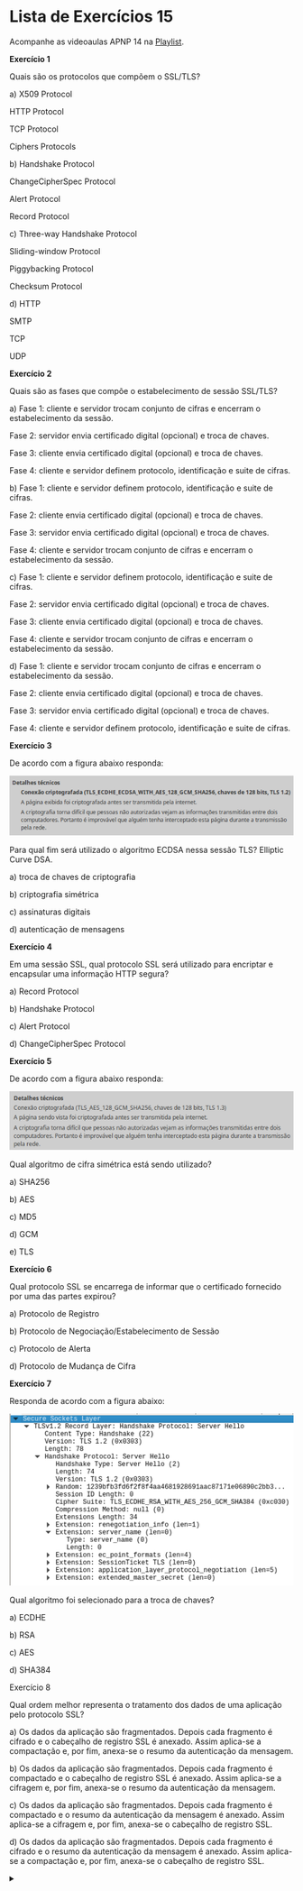 # Lista de Exercícios 15

Acompanhe as videoaulas APNP 14 na [Playlist](https://www.youtube.com/playlist?list=PL4ySOdUYDU9AnsLbtvt7Mq3yBtnMT0Fog).

**Exercício 1**

Quais são os protocolos que compõem o SSL/TLS?

a)
X509 Protocol

HTTP Protocol

TCP Protocol

Ciphers Protocols

b)
Handshake Protocol

ChangeCipherSpec Protocol

Alert Protocol

Record Protocol

c)
Three-way Handshake Protocol

Sliding-window Protocol

Piggybacking Protocol

Checksum Protocol

d)
HTTP

SMTP

TCP

UDP

**Exercício 2**

Quais são as fases que compõe o estabelecimento de sessão SSL/TLS?

a)
Fase 1: cliente e servidor trocam conjunto de cifras e encerram o estabelecimento da sessão.

Fase 2: servidor envia certificado digital (opcional) e troca de chaves.

Fase 3: cliente envia certificado digital (opcional) e troca de chaves.

Fase 4: cliente e servidor definem protocolo, identificação e suite de cifras.

b)
Fase 1: cliente e servidor definem protocolo, identificação e suite de cifras.

Fase 2: cliente envia certificado digital (opcional) e troca de chaves.

Fase 3: servidor envia certificado digital (opcional) e troca de chaves.

Fase 4: cliente e servidor trocam conjunto de cifras e encerram o estabelecimento da sessão.

c)
Fase 1: cliente e servidor definem protocolo, identificação e suite de cifras.

Fase 2: servidor envia certificado digital (opcional) e troca de chaves.

Fase 3: cliente envia certificado digital (opcional) e troca de chaves.

Fase 4: cliente e servidor trocam conjunto de cifras e encerram o estabelecimento da sessão.

d)
Fase 1: cliente e servidor trocam conjunto de cifras e encerram o estabelecimento da sessão.

Fase 2: cliente envia certificado digital (opcional) e troca de chaves.

Fase 3: servidor envia certificado digital (opcional) e troca de chaves.

Fase 4: cliente e servidor definem protocolo, identificação e suite de cifras.

**Exercício 3**

De acordo com a figura abaixo responda:

![](captura_tls.png)

Para qual fim será utilizado o algoritmo ECDSA nessa sessão TLS? Elliptic Curve DSA.

a) troca de chaves de criptografia

b) criptografia simétrica

c) assinaturas digitais

d) autenticação de mensagens

**Exercício 4**

Em uma sessão SSL, qual protocolo SSL será utilizado para encriptar e encapsular uma informação HTTP segura?

a) Record Protocol

b) Handshake Protocol

c) Alert Protocol

d) ChangeCipherSpec Protocol

**Exercício 5**

De acordo com a figura abaixo responda:

![](captura_tls_2.png)

Qual algoritmo de cifra simétrica está sendo utilizado?

a) SHA256

b) AES

c) MD5

d) GCM

e) TLS

**Exercício 6**

Qual protocolo SSL se encarrega de informar que o certificado fornecido por uma das partes expirou?

a) Protocolo de Registro

b) Protocolo de Negociação/Estabelecimento de Sessão

c) Protocolo de Alerta

d) Protocolo de Mudança de Cifra

**Exercício 7**

Responda de acordo com a figura abaixo:

![](captura_tls_3.png)

Qual algoritmo foi selecionado para a troca de chaves?

a) ECDHE

b) RSA

c) AES

d) SHA384

Exercício 8

Qual ordem melhor representa o tratamento dos dados de uma aplicação pelo protocolo SSL?

a)
Os dados da aplicação são fragmentados. Depois cada fragmento é cifrado e o cabeçalho de registro SSL é anexado. Assim aplica-se a compactação e, por fim, anexa-se o resumo da autenticação da mensagem.

b)
Os dados da aplicação são fragmentados. Depois cada fragmento é compactado e o cabeçalho de registro SSL é anexado. Assim aplica-se a cifragem e, por fim, anexa-se o resumo da autenticação da mensagem.

c)
Os dados da aplicação são fragmentados. Depois cada fragmento é compactado e o resumo da autenticação da mensagem é anexado. Assim aplica-se a cifragem e, por fim, anexa-se o cabeçalho de registro SSL.

d)
Os dados da aplicação são fragmentados. Depois cada fragmento é cifrado e o resumo da autenticação da mensagem é anexado. Assim aplica-se a compactação e, por fim, anexa-se o cabeçalho de registro SSL. 

<details><summary></summary>

Respostas:

1 - b

2 - c

3 - c

4 - a

5 - b

6 - c

7 - a

8 - c
</details>
